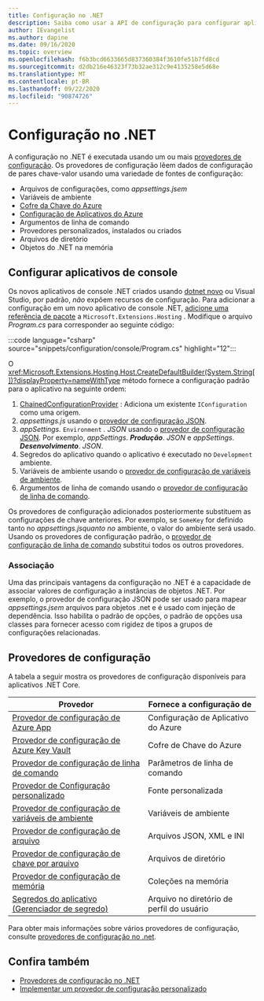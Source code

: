 ```yaml
---
title: Configuração no .NET
description: Saiba como usar a API de configuração para configurar aplicativos .NET.
author: IEvangelist
ms.author: dapine
ms.date: 09/16/2020
ms.topic: overview
ms.openlocfilehash: f6b3bcd6633665d837360384f3610fe51b7fd8cd
ms.sourcegitcommit: d2db216e46323f73b32ae312c9e4135258e5d68e
ms.translationtype: MT
ms.contentlocale: pt-BR
ms.lasthandoff: 09/22/2020
ms.locfileid: "90874726"
---
```

# <a name="configuration-in-net"></a>Configuração no .NET

A configuração no .NET é executada usando um ou mais [provedores de configuração](#configuration-providers). Os provedores de configuração lêem dados de configuração de pares chave-valor usando uma variedade de fontes de configuração:

- Arquivos de configurações, como *appsettings.jsem*
- Variáveis de ambiente
- [Cofre da Chave do Azure](/azure/key-vault/general/overview)
- [Configuração de Aplicativos do Azure](/azure/azure-app-configuration/overview)
- Argumentos de linha de comando
- Provedores personalizados, instalados ou criados
- Arquivos de diretório
- Objetos do .NET na memória

## <a name="configure-console-apps"></a>Configurar aplicativos de console

Os novos aplicativos de console .NET criados usando [dotnet novo](../tools/dotnet-new.md) ou Visual Studio, por padrão, *não* expõem recursos de configuração. Para adicionar a configuração em um novo aplicativo de console .NET, [adicione uma referência de pacote](../tools/dotnet-add-package.md) a `Microsoft.Extensions.Hosting` . Modifique o arquivo *Program.cs* para corresponder ao seguinte código:

:::code language="csharp" source="snippets/configuration/console/Program.cs" highlight="12":::

O <xref:Microsoft.Extensions.Hosting.Host.CreateDefaultBuilder(System.String[])?displayProperty=nameWithType> método fornece a configuração padrão para o aplicativo na seguinte ordem:

1. [ChainedConfigurationProvider](xref:Microsoft.Extensions.Configuration.ChainedConfigurationSource) : Adiciona um existente `IConfiguration` como uma origem.
1. *appsettings.js* usando o [provedor de configuração JSON](configuration-providers.md#file-configuration-provider).
1. *appSettings.* `Environment` *. JSON* usando o [provedor de configuração JSON](configuration-providers.md#file-configuration-provider). Por exemplo, *appSettings*. ***Produção***. *JSON* e *appSettings*. ***Desenvolvimento***. *JSON*.
1. Segredos do aplicativo quando o aplicativo é executado no `Development` ambiente.
1. Variáveis de ambiente usando o [provedor de configuração de variáveis de ambiente](configuration-providers.md#environment-variable-configuration-provider).
1. Argumentos de linha de comando usando o [provedor de configuração de linha de comando](configuration-providers.md#command-line-configuration-provider).

Os provedores de configuração adicionados posteriormente substituem as configurações de chave anteriores. Por exemplo, se `SomeKey` for definido tanto no *appsettings.jsquanto no* ambiente, o valor do ambiente será usado. Usando os provedores de configuração padrão, o [provedor de configuração de linha de comando](configuration-providers.md#command-line-configuration-provider) substitui todos os outros provedores.

### <a name="binding"></a>Associação

Uma das principais vantagens da configuração no .NET é a capacidade de associar valores de configuração a instâncias de objetos .NET. Por exemplo, o provedor de configuração JSON pode ser usado para mapear *appsettings.jsem* arquivos para objetos .net e é usado com injeção de dependência. Isso habilita o padrão de opções, o padrão de opções usa classes para fornecer acesso com rigidez de tipos a grupos de configurações relacionadas.

## <a name="configuration-providers"></a>Provedores de configuração

A tabela a seguir mostra os provedores de configuração disponíveis para aplicativos .NET Core.

| Provedor                                                                                                               | Fornece a configuração de         |
|------------------------------------------------------------------------------------------------------------------------|------------------------------------|
| [Provedor de configuração de Azure App](/azure/azure-app-configuration/quickstart-aspnet-core-app)                          | Configuração de Aplicativo do Azure            |
| [Provedor de configuração de Azure Key Vault](/azure/key-vault/general/tutorial-net-virtual-machine)                        | Cofre de Chave do Azure                    |
| [Provedor de configuração de linha de comando](configuration-providers.md#command-line-configuration-provider)                  | Parâmetros de linha de comando            |
| [Provedor de Configuração personalizado](custom-configuration-provider.md)                                                      | Fonte personalizada                      |
| [Provedor de configuração de variáveis de ambiente](configuration-providers.md#environment-variable-configuration-provider) | Variáveis de ambiente              |
| [Provedor de configuração de arquivo](configuration-providers.md#file-configuration-provider)                                  | Arquivos JSON, XML e INI           |
| [Provedor de configuração de chave por arquivo](configuration-providers.md#key-per-file-configuration-provider)                  | Arquivos de diretório                    |
| [Provedor de configuração de memória](configuration-providers.md#memory-configuration-provider)                              | Coleções na memória              |
| [Segredos do aplicativo (Gerenciador de segredo)](/aspnet/core/security/app-secrets)                                                      | Arquivo no diretório de perfil do usuário |

Para obter mais informações sobre vários provedores de configuração, consulte [provedores de configuração no .net](configuration-providers.md).

## <a name="see-also"></a>Confira também

- [Provedores de configuração no .NET](configuration-providers.md)
- [Implementar um provedor de configuração personalizado](custom-configuration-provider.md)
